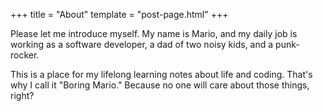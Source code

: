 +++
title = "About"
template = "post-page.html"
+++

Please let me introduce myself. My name is Mario, and my daily job is working as a software developer, a dad of two noisy kids, and a punk-rocker.

This is a place for my lifelong learning notes about life and coding. That's why I call it "Boring Mario." Because no one will care about those things, right?
